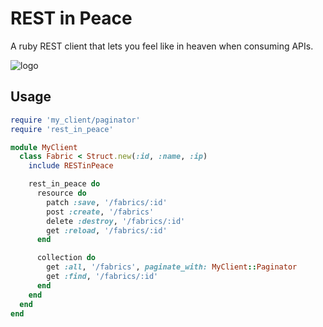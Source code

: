 # REST in Peace

A ruby REST client that lets you feel like in heaven when consuming APIs.

![logo](https://raw.githubusercontent.com/ninech/REST-in-Peace/master/images/rest_in_peace.gif)

## Usage



```ruby
require 'my_client/paginator'
require 'rest_in_peace'

module MyClient
  class Fabric < Struct.new(:id, :name, :ip)
    include RESTinPeace

    rest_in_peace do
      resource do
        patch :save, '/fabrics/:id'
        post :create, '/fabrics'
        delete :destroy, '/fabrics/:id'
        get :reload, '/fabrics/:id'
      end

      collection do
        get :all, '/fabrics', paginate_with: MyClient::Paginator
        get :find, '/fabrics/:id'
      end
    end
  end
end
```
